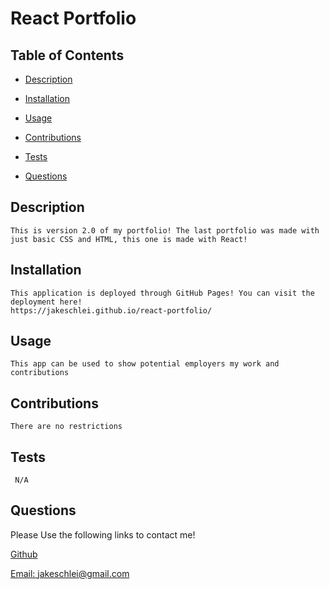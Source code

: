 
  
  # React Portfolio 
  
  

  ## Table of Contents
  - [Description](#description)
  - [Installation](#installation)
  - [Usage](#usage)
  - [Contributions](#contributions)
  - [Tests](#tests)
  
  - [Questions](#questions)


  ## Description
    This is version 2.0 of my portfolio! The last portfolio was made with just basic CSS and HTML, this one is made with React! 

  ## Installation
    This application is deployed through GitHub Pages! You can visit the deployment here! 
    https://jakeschlei.github.io/react-portfolio/


  ## Usage
    This app can be used to show potential employers my work and contributions

  ## Contributions
    There are no restrictions

  ## Tests
     N/A

  

  

  

  ## Questions
  Please Use the following links to contact me!
  
  [Github](https://github.com/JakeSchlei)
  
 [Email: jakeschlei@gmail.com](mailto:jakeschlei@gmail.com)
